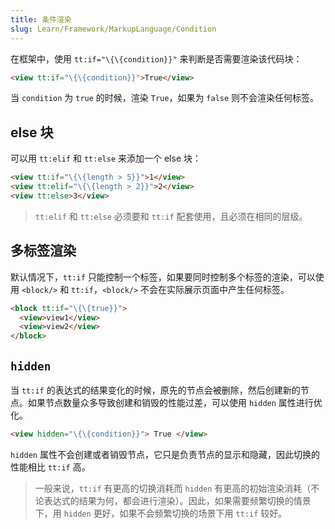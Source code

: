 ```yaml
---
title: 条件渲染
slug: Learn/Framework/MarkupLanguage/Condition
---
```


在框架中，使用 `tt:if="\{\{condition}}"` 来判断是否需要渲染该代码块：

```html
<view tt:if="\{\{condition}}">True</view>
```

当 `condition` 为 `true` 的时候，渲染 `True`，如果为 `false` 则不会渲染任何标签。

## else 块

可以用 `tt:elif` 和 `tt:else` 来添加一个 else 块：

```html
<view tt:if="\{\{length > 5}}">1</view>
<view tt:elif="\{\{length > 2}}">2</view>
<view tt:else>3</view>
```

> `tt:elif` 和 `tt:else` 必须要和 `tt:if` 配套使用，且必须在相同的层级。

## 多标签渲染

默认情况下，`tt:if` 只能控制一个标签，如果要同时控制多个标签的渲染，可以使用 `<block/>` 和 `tt:if`，`<block/>` 不会在实际展示页面中产生任何标签。

```html
<block tt:if="\{\{true}}">
  <view>view1</view>
  <view>view2</view>
</block>
```

## `hidden`

当 `tt:if` 的表达式的结果变化的时候，原先的节点会被删除，然后创建新的节点。如果节点数量众多导致创建和销毁的性能过差，可以使用 `hidden` 属性进行优化。

```html
<view hidden="\{\{condition}}"> True </view>
```

`hidden` 属性不会创建或者销毁节点，它只是负责节点的显示和隐藏，因此切换的性能相比 `tt:if` 高。

> 一般来说，`tt:if` 有更高的切换消耗而 `hidden` 有更高的初始渲染消耗（不论表达式的结果为何，都会进行渲染）。因此，如果需要频繁切换的情景下，用 `hidden` 更好，如果不会频繁切换的场景下用 `tt:if` 较好。
